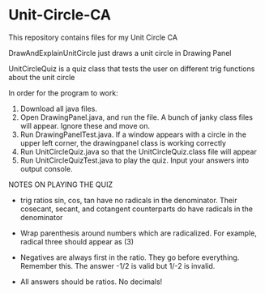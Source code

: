 # Unit-Circle-CA
This repository contains files for my Unit Circle CA

DrawAndExplainUnitCircle just draws a unit circle in Drawing Panel

UnitCircleQuiz is a quiz class that tests the user on different trig functions
about the unit circle

In order for the program to work:

1. Download all java files. 
2. Open DrawingPanel.java, and run the file. A bunch of janky class files will appear. Ignore these and move on.
3. Run DrawingPanelTest.java. If a window appears with a circle in the upper left corner, the drawingpanel class is working correctly
4. Run UnitCircleQuiz.java so that the UnitCircleQuiz.class file will appear
5. Run UnitCircleQuizTest.java to play the quiz. Input your answers into output console.

NOTES ON PLAYING THE QUIZ
- trig ratios sin, cos, tan have no radicals in the denominator. Their cosecant, secant, and cotangent counterparts do have radicals in the denominator

- Wrap parenthesis around numbers which are radicalized. For example, radical three should appear as (3)

- Negatives are always first in the ratio. They go before everything. Remember this. The answer -1/2 is valid but 1/-2 is invalid.

- All answers should be ratios. No decimals!

